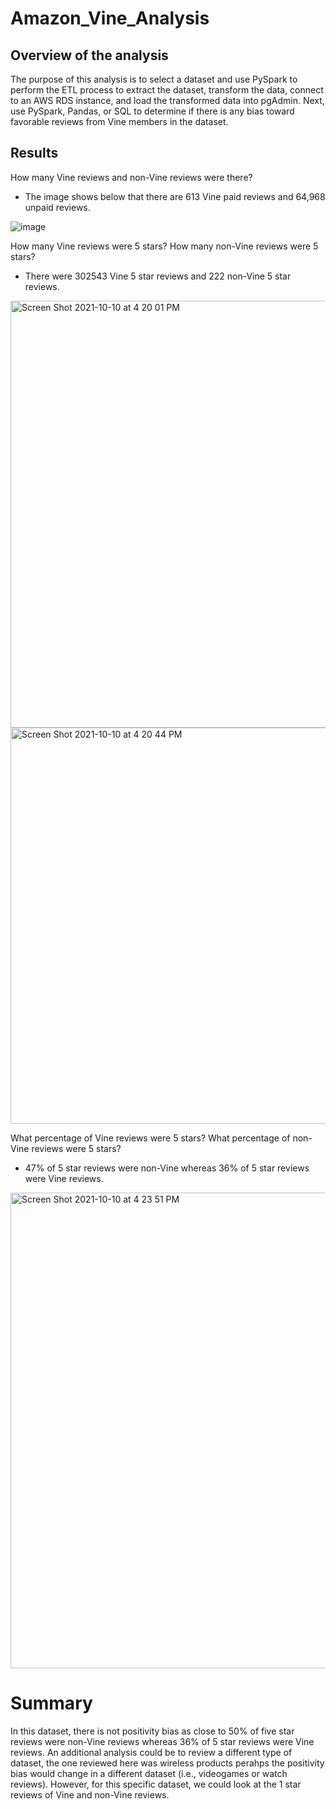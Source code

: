 # Amazon_Vine_Analysis
## Overview of the analysis
The purpose of this analysis is to select a dataset and use PySpark to perform the ETL process to extract the dataset, transform the data, connect to an AWS RDS instance, and load the transformed data into pgAdmin. Next, use PySpark, Pandas, or SQL to determine if there is any bias toward favorable reviews from Vine members in the dataset.

## Results
How many Vine reviews and non-Vine reviews were there?
* The image shows below that there are 613 Vine paid reviews and 64,968 unpaid reviews.

![image](https://user-images.githubusercontent.com/86024512/136711798-57de3a11-d16a-4c12-b04f-1d7d74ca79a0.png)


How many Vine reviews were 5 stars? How many non-Vine reviews were 5 stars?
* There were 302543 Vine 5 star reviews and 222 non-Vine 5 star reviews.
<img width="683" alt="Screen Shot 2021-10-10 at 4 20 01 PM" src="https://user-images.githubusercontent.com/86024512/136711897-13ddc746-4d62-4b4a-a508-49e65627f885.png">
<img width="634" alt="Screen Shot 2021-10-10 at 4 20 44 PM" src="https://user-images.githubusercontent.com/86024512/136711915-8c205904-9cee-4136-b71d-762c3289bd68.png">


What percentage of Vine reviews were 5 stars? What percentage of non-Vine reviews were 5 stars?
* 47% of 5 star reviews were non-Vine whereas 36% of 5 star reviews were Vine reviews.
<img width="761" alt="Screen Shot 2021-10-10 at 4 23 51 PM" src="https://user-images.githubusercontent.com/86024512/136711992-44f2f39e-3025-4a0f-b0bc-436be4b8ab24.png">


# Summary
In this dataset, there is not positivity bias as close to 50% of five star reviews were non-Vine reviews whereas 36% of 5 star reviews were Vine reviews. An additional analysis could be to review a different type of dataset, the one reviewed here was wireless products perahps the positivity bias would change in a different dataset (i.e., videogames or watch reviews). However, for this specific dataset, we could look at the 1 star reviews of Vine and non-Vine reviews.

